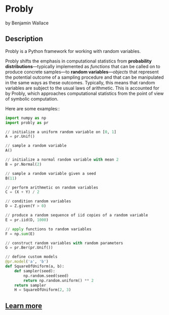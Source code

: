 # Probly

by Benjamin Wallace

## Description

Probly is a Python framework for working with random variables.

Probly shifts the emphasis in computational statistics from **probability distributions**—typically
implemented as *functions* that can be called on to produce concrete samples—to **random variables**—*objects* that
represent the potential outcome of a sampling procedure and that can be manipulated in the same ways as these outcomes.
Typically, this means that random variables are subject to the usual laws of arithmetic. This is accounted for by Probly,
which approaches computational statistics from the point of view of symbolic computation.

Here are some examples::

```python
import numpy as np
import probly as pr

// initialize a uniform random variable on [0, 1]
A = pr.Unif()

// sample a random variable
A()

// initialize a normal random variable with mean 2
B = pr.Normal(2)

// sample a random variable given a seed
B(11)

// perform arithmetic on random variables
C = (X + Y) / 2

// condition random variables
D = Z.given(Y > 0)

// produce a random sequence of iid copies of a random variable
E = pr.iid(D, 1000)

// apply functions to random variables
F = np.sum(E)

// construct random variables with random parameters
G = pr.Ber(pr.Unif())

// define custom models
@pr.model('a', 'b')
def SquareOfUniform(a, b):
    def sampler(seed):
        np.random.seed(seed)
        return np.random.uniform() ** 2
    return sampler
    H = SquareOfUniform(2, 3)
```

## [Learn more](https://probly.readthedocs.io/en/latest/quick.html)
